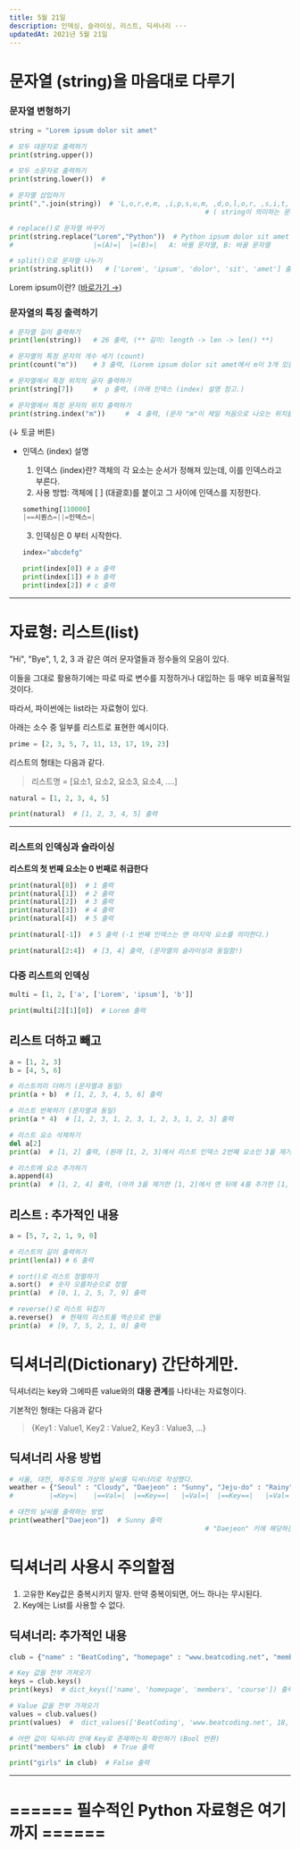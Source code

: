 ```yaml
---
title: 5월 21일
description: 인덱싱, 슬라이싱, 리스트, 딕셔너리 ···
updatedAt: 2021년 5월 21일
---
```


# 문자열 (string)을 마음대로 다루기

### 문자열 변형하기

```python
string = "Lorem ipsum dolor sit amet"

# 모두 대문자로 출력하기
print(string.upper())

# 모두 소문자로 출력하기
print(string.lower())  #

# 문자열 삽입하기
print(",".join(string))  # 'L,o,r,e,m, ,i,p,s,u,m, ,d,o,l,o,r, ,s,i,t, ,a,m,e,t' 출력
												 # ( string이 의미하는 문자열의 각각의 문자들 사이에 "," 를 삽입한다. )

# replace()로 문자열 바꾸기
print(string.replace("Lorem","Python"))  # Python ipsum dolor sit amet 출력
#                    |=(A)=|  |=(B)=|   A: 바뀔 문자열, B: 바꿀 문자열

# split()으로 문자열 나누기
print(string.split())   # ['Lorem', 'ipsum', 'dolor', 'sit', 'amet'] 출력
```

Lorem ipsum이란? ([바로가기 →](https://ko.wikipedia.org/wiki/%EB%A1%9C%EB%A0%98_%EC%9E%85%EC%88%A8))

### 문자열의 특징 출력하기

```python
# 문자열 길이 출력하기
print(len(string))   # 26 출력, (** 길이: length -> len -> len() **)

# 문자열의 특정 문자의 개수 세기 (count)
print(count("m"))    # 3 출력, (Lorem ipsum dolor sit amet에서 m이 3개 있음.)

# 문자열에서 특정 위치의 글자 출력하기
print(string[7])     #  p 출력, (아래 인덱스 (index) 설명 참고.)

# 문자열에서 특정 문자의 위치 출력하기
print(string.index("m"))     #  4 출력, (문자 "m"이 제일 처음으로 나오는 위치를 반환·출력한다.)
```

(↓ 토글 버튼)

- 인덱스 (index) 설명

  1. 인덱스 (index)란? 객체의 각 요소는 순서가 정해져 있는데, 이를 인덱스라고 부른다.
  2. 사용 방법: 객체에 [ ] (대괄호)를 붙이고 그 사이에 인덱스를 지정한다.

  ```python
  something[110000]
  |==시퀀스=||=인덱스=|
  ```

  3.  인덱싱은 0 부터 시작한다.

  ```python
  index="abcdefg"

  print(index[0]) # a 출력
  print(index[1]) # b 출력
  print(index[2]) # c 출력
  ```

---

# 자료형: 리스트(list)

"Hi", "Bye", 1, 2, 3 과 같은 여러 문자열들과 정수들의 모음이 있다.

이들을 그대로 활용하기에는 따로 따로 변수를 지정하거나 대입하는 등 매우 비효율적일 것이다.

따라서, 파이썬에는 list라는 자료형이 있다.

아래는 소수 중 일부를 리스트로 표현한 예시이다.

```python
prime = [2, 3, 5, 7, 11, 13, 17, 19, 23]
```

리스트의 형태는 다음과 같다.

> 리스트명 = [요소1, 요소2, 요소3, 요소4, ....]

```python
natural = [1, 2, 3, 4, 5]

print(natural)  # [1, 2, 3, 4, 5] 출력
```

---

### 리스트의 인덱싱과 슬라이싱

**리스트의 첫 번째 요소는 0 번째로 취급한다**

```python
print(natural[0])  # 1 출력
print(natural[1])  # 2 출력
print(natural[2])  # 3 출력
print(natural[3])  # 4 출력
print(natural[4])  # 5 출력

print(natural[-1])  # 5 출력 (-1 번째 인덱스는 맨 마지막 요소를 의미한다.)

print(natural[2:4])  # [3, 4] 출력, (문자열의 슬라이싱과 동일함!)
```

### 다중 리스트의 인덱싱

```python
multi = [1, 2, ['a', ['Lorem', 'ipsum'], 'b']]

print(multi[2][1][0])  # Lorem 출력
```

## 리스트 더하고 빼고

```python
a = [1, 2, 3]
b = [4, 5, 6]

# 리스트끼리 더하기 (문자열과 동일)
print(a + b)  # [1, 2, 3, 4, 5, 6] 출력

# 리스트 반복하기 (문자열과 동일)
print(a * 4)  # [1, 2, 3, 1, 2, 3, 1, 2, 3, 1, 2, 3] 출력

# 리스트 요소 삭제하기
del a[2]
print(a)  # [1, 2] 출력, (원래 [1, 2, 3]에서 리스트 인덱스 2번째 요소인 3을 제거한 [1, 2]를 출력함.)

# 리스트에 요소 추가하기
a.append(4)
print(a)  # [1, 2, 4] 출력, (아까 3을 제거한 [1, 2]에서 맨 뒤에 4를 추가한 [1, 2, 4]를 출력함.)
```

## 리스트 : 추가적인 내용

```python
a = [5, 7, 2, 1, 9, 0]

# 리스트의 길이 출력하기
print(len(a)) # 6 출력

# sort()로 리스트 정렬하기
a.sort()  # 숫자 오름차순으로 정렬
print(a)  # [0, 1, 2, 5, 7, 9] 출력

# reverse()로 리스트 뒤집기
a.reverse()  # 현재의 리스트를 역순으로 만듦
print(a)  # [9, 7, 5, 2, 1, 0] 출력
```

# 딕셔너리(Dictionary) 간단하게만.

딕셔너리는 key와 그에따른 value와의 **대응 관계**를 나타내는 자료형이다.

기본적인 형태는 다음과 같다

> {Key1 : Value1, Key2 : Value2, Key3 : Value3, ...}

## 딕셔너리 사용 방법

```python
# 서울, 대전, 제주도의 가상의 날씨를 딕셔너리로 작성했다.
weather = {"Seoul" : "Cloudy", "Daejeon" : "Sunny", "Jeju-do" : "Rainy"}
#         |=Key=|    |==Val=|  |==Key==|   |=Val=|  |==Key==|   |=Val=|

# 대전의 날씨를 출력하는 방법
print(weather["Daejeon"])  # Sunny 출력
   												 # "Daejeon" 키에 해당하는 밸류인 "Sunny"를 출력한다.
```

# **딕셔너리 사용시 주의할점**

1. 고유한 Key값은 중복시키지 말자. 만약 중복이되면, 어느 하나는 무시된다.
2. Key에는 List를 사용할 수 없다.

## 딕셔너리: 추가적인 내용

```python
club = {"name" : "BeatCoding", "homepage" : "www.beatcoding.net", "members" : 18, "course" : "Python Fundamental" }

# Key 값을 전부 가져오기
keys = club.keys()
print(keys)  # dict_keys(['name', 'homepage', 'members', 'course']) 출력, (dict_keys는 지금은 무시하자)

# Value 값을 전부 가져오기
values = club.values()
print(values)  #  dict_values(['BeatCoding', 'www.beatcoding.net', 18, 'Python Fundamental']) 출력, (dict_values는 지금은 무시하자)

# 어떤 값이 딕셔너리 안에 Key로 존재하는지 확인하기 (Bool 반환)
print("members" in club)  # True 출력

print("girls" in club)  # False 출력
```

---

# ====== 필수적인 Python 자료형은 여기까지 ======
